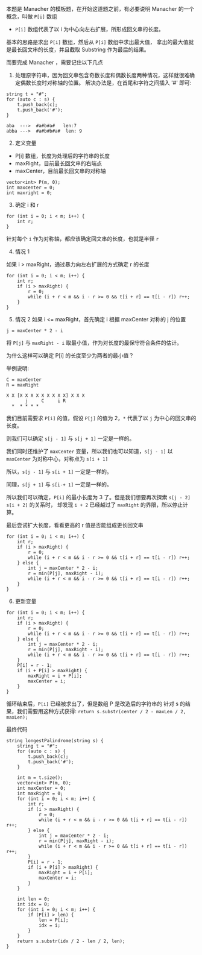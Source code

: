 本题是 Manacher 的模板题，在开始这道题之前，有必要说明 Manacher 的一个概念，叫做 `P[i]` 数组 

- `P[i]` 数组代表了以 i 为中心向左右扩展，所形成回文串的长度。

基本的思路是求出 `P[i]` 数组，然后从 `P[i]` 数组中求出最大值，
拿出的最大值就是最长回文串的长度，并且截取 Substring 作为最后的结果。

而要完成 Manacher ，需要记住以下几点
1. 处理原字符串，因为回文串包含奇数长度和偶数长度两种情况，这样就很难确定偶数长度时对称轴的位置。
解决办法是，在首尾和字符之间插入 '#' 即可:
```
string t = "#";
for (auto c : s) {
    t.push_back(c);
    t.push_back('#');
}

aba  --->  #a#b#a#   len:7
abba --->  #a#b#b#a#  len: 9
```

2. 定义变量
- P[i] 数组，长度为处理后的字符串的长度
- maxRight，目前最长回文串的右端点
- maxCenter，目前最长回文串的对称轴
```
vector<int> P(m, 0);
int maxcenter = 0;
int maxright = 0;
```
3. 确定 i 和 r
```
for (int i = 0; i < m; i++) {
    int r;
}
```
针对每个 `i` 作为对称轴，都应该确定回文串的长度，也就是半径 `r`

4. 情况 1

如果 i > maxRight，通过暴力向左右扩展的方式确定 r 的长度
```
for (int i = 0; i < m; i++) {
    int r;
    if (i > maxRight) {
        r = 0;
        while (i + r < m && i - r >= 0 && t[i + r] == t[i - r]) r++;
    }
}
```

5. 情况 2
如果 i <= maxRight，首先确定 i 根据 maxCenter 对称的 j 的位置

`j = maxCenter * 2 - i`

将 `P[j]` 与 `maxRight - i` 取最小值，作为对长度的最保守符合条件的估计。

为什么这样可以确定 P[i] 的长度至少为两者的最小值？

举例说明:

```
C = maxCenter
R = maxRight

X X [X X X X X X X X X] X X X   
       j     C     i R
  *  * * * *              
```
我们目前需要求 `P[i]` 的值，假设 `P[j]` 的值为 2，`*` 代表了以 `j` 为中心的回文串的长度。

则我们可以确定 `s[j - 1]` 与 `s[j + 1]` 一定是一样的。

我们同时还维护了 `maxCenter` 变量，所以我们也可以知道，`s[j - 1]` 以 `maxCenter` 为对称中心，对称点为 `s[i + 1]`

所以，`s[j - 1]` 与 `s[i + 1]` 一定是一样的。

同理，`s[j + 1]` 与 `s[i-+ 1]` 一定是一样的。

所以我们可以确定，`P[i]` 的最小长度为 3 了。但是我们想要再次探索 `s[j - 2]`  `s[i + 2]` 的关系时，
却发现 `i + 2` 已经越过了 `maxRight` 的界限，所以停止计算。

最后尝试扩大长度，看看更高的 r 值是否能组成更长回文串

```
for (int i = 0; i < m; i++) {
    int r;
    if (i > maxRight) {
        r = 0;
        while (i + r < m && i - r >= 0 && t[i + r] == t[i - r]) r++;
    } else {
        int j = maxCenter * 2 - i;
        r = min(P[j], maxRight - i);
        while (i + r < m && i - r >= 0 && t[i + r] == t[i - r]) r++;
    }
}
```

6. 更新变量
```
for (int i = 0; i < m; i++) {
    int r;
    if (i > maxRight) {
        r = 0;
        while (i + r < m && i - r >= 0 && t[i + r] == t[i - r]) r++;
    } else {
        int j = maxCenter * 2 - i;
        r = min(P[j], maxRight - i);
        while (i + r < m && i - r >= 0 && t[i + r] == t[i - r]) r++;
    }
    P[i] = r - 1;
    if (i + P[i] > maxRight) {
        maxRight = i + P[i];
        maxCenter = i;
    }
}
```

循环结束后，`P[i]` 已经被求出了，但是数组 P 是改造后的字符串的
针对 s 的结果，我们需要用这种方式获得:
`
return s.substr(center / 2 - maxLen / 2, maxLen);
`

最终代码

```
string longestPalindrome(string s) {
    string t = "#";
    for (auto c : s) {
        t.push_back(c);
        t.push_back('#');
    }
    
    int m = t.size();
    vector<int> P(m, 0);
    int maxCenter = 0;
    int maxRight = 0;
    for (int i = 0; i < m; i++) {
        int r;
        if (i > maxRight) {
            r = 0;
            while (i + r < m && i - r >= 0 && t[i + r] == t[i - r]) r++;
        } else {
            int j = maxCenter * 2 - i;
            r = min(P[j], maxRight - i);
            while (i + r < m && i - r >= 0 && t[i + r] == t[i - r]) r++;
        }
        P[i] = r - 1;
        if (i + P[i] > maxRight) {
            maxRight = i + P[i];
            maxCenter = i;
        }
    }
    
    int len = 0;
    int idx = 0;
    for (int i = 0; i < m; i++) {
        if (P[i] > len) {
            len = P[i];
            idx = i;
        }
    }
    return s.substr(idx / 2 - len / 2, len);
}
```